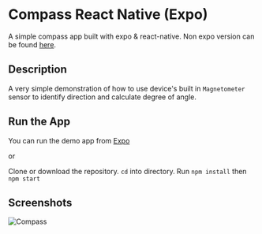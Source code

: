 # Compass React Native (Expo)
A simple compass app built with expo & react-native. Non expo version can be found [here](https://github.com/rahulhaque/compass-react-native-non-expo).


## Description
A very simple demonstration of how to use device's built in `Magnetometer` sensor to identify direction and calculate degree of angle.


## Run the App
You can run the demo app from [Expo](https://expo.io/@rahulhaque/compass)

or

Clone or download the repository. `cd` into directory. Run `npm install` then `npm start`


## Screenshots
![Compass](https://github.com/rahulhaque/compass-react-native/blob/master/screenshots/image.png)
